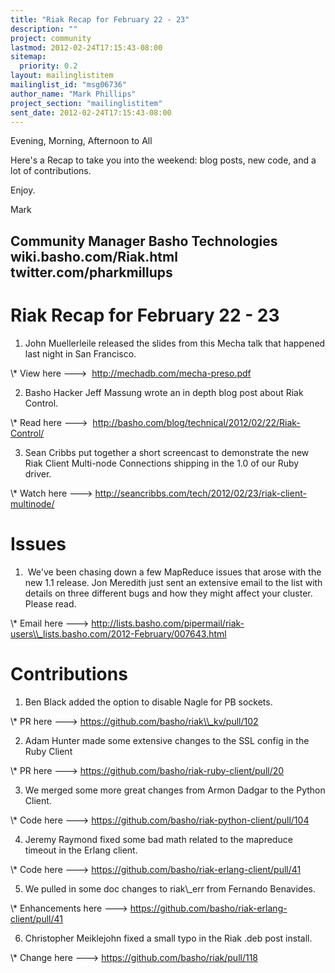 ```yaml
---
title: "Riak Recap for February 22 - 23"
description: ""
project: community
lastmod: 2012-02-24T17:15:43-08:00
sitemap:
  priority: 0.2
layout: mailinglistitem
mailinglist_id: "msg06736"
author_name: "Mark Phillips"
project_section: "mailinglistitem"
sent_date: 2012-02-24T17:15:43-08:00
---
```



Evening, Morning, Afternoon to All

Here's a Recap to take you into the weekend: blog posts, new code, and
a lot of contributions.

Enjoy.

Mark

Community Manager
Basho Technologies
wiki.basho.com/Riak.html
twitter.com/pharkmillups
-------------------------------------

Riak Recap for February 22 - 23
=======================

1) John Muellerleile released the slides from this Mecha talk that
happened last night in San Francisco.

\\* View here ---&gt;  http://mechadb.com/mecha-preso.pdf

2) Basho Hacker Jeff Massung wrote an in depth blog post about Riak Control.

\\* Read here ---&gt;  http://basho.com/blog/technical/2012/02/22/Riak-Control/

3) Sean Cribbs put together a short screencast to demonstrate the new
Riak Client Multi-node Connections shipping in the 1.0 of our Ruby
driver.

\\* Watch here ---&gt; http://seancribbs.com/tech/2012/02/23/riak-client-multinode/

# Issues

1)  We've been chasing down a few MapReduce issues that arose with the
new 1.1 release. Jon Meredith just sent an extensive email to the list
with details on three different bugs and how they might affect your
cluster. Please read.

\\* Email here ---&gt;
http://lists.basho.com/pipermail/riak-users\\_lists.basho.com/2012-February/007643.html

# Contributions

1) Ben Black added the option to disable Nagle for PB sockets.

\\* PR here ---&gt; https://github.com/basho/riak\\_kv/pull/102

2) Adam Hunter made some extensive changes to the SSL config in the Ruby Client

\\* PR here ---&gt; https://github.com/basho/riak-ruby-client/pull/20

3) We merged some more great changes from Armon Dadgar to the Python Client.

\\* Code here ---&gt; https://github.com/basho/riak-python-client/pull/104

4) Jeremy Raymond fixed some bad math related to the mapreduce timeout
in the Erlang client.

\\* Code here ---&gt; https://github.com/basho/riak-erlang-client/pull/41

5) We pulled in some doc changes to riak\\_err from Fernando Benavides.

\\* Enhancements here ---&gt; https://github.com/basho/riak-erlang-client/pull/41

6) Christopher Meiklejohn fixed a small typo in the Riak .deb post install.

\\* Change here ---&gt; https://github.com/basho/riak/pull/118

